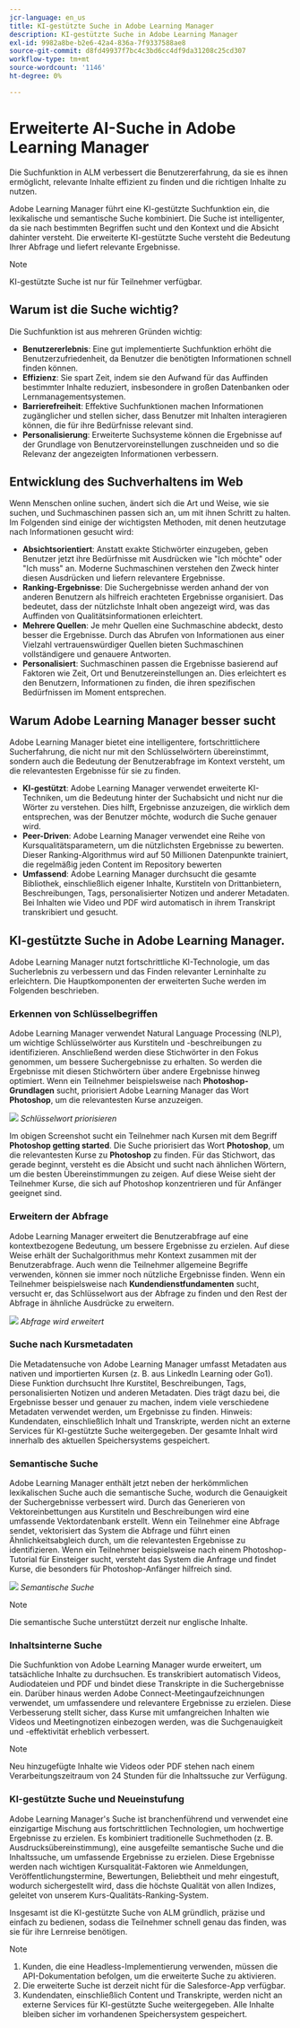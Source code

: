 ```yaml
---
jcr-language: en_us
title: KI-gestützte Suche in Adobe Learning Manager
description: KI-gestützte Suche in Adobe Learning Manager
exl-id: 9982a8be-b2e6-42a4-836a-7f9337588ae8
source-git-commit: d8fd49937f7bc4c3bd6cc4df9da31208c25cd307
workflow-type: tm+mt
source-wordcount: '1146'
ht-degree: 0%

---
```


# Erweiterte AI-Suche in Adobe Learning Manager

Die Suchfunktion in ALM verbessert die Benutzererfahrung, da sie es ihnen ermöglicht, relevante Inhalte effizient zu finden und die richtigen Inhalte zu nutzen.

Adobe Learning Manager führt eine KI-gestützte Suchfunktion ein, die lexikalische und semantische Suche kombiniert. Die Suche ist intelligenter, da sie nach bestimmten Begriffen sucht und den Kontext und die Absicht dahinter versteht. Die erweiterte KI-gestützte Suche versteht die Bedeutung Ihrer Abfrage und liefert relevante Ergebnisse.

>[!NOTE]
>
>KI-gestützte Suche ist nur für Teilnehmer verfügbar.

## Warum ist die Suche wichtig?

Die Suchfunktion ist aus mehreren Gründen wichtig:

* **Benutzererlebnis**: Eine gut implementierte Suchfunktion erhöht die Benutzerzufriedenheit, da Benutzer die benötigten Informationen schnell finden können.
* **Effizienz**: Sie spart Zeit, indem sie den Aufwand für das Auffinden bestimmter Inhalte reduziert, insbesondere in großen Datenbanken oder Lernmanagementsystemen.
* **Barrierefreiheit**: Effektive Suchfunktionen machen Informationen zugänglicher und stellen sicher, dass Benutzer mit Inhalten interagieren können, die für ihre Bedürfnisse relevant sind.
* **Personalisierung**: Erweiterte Suchsysteme können die Ergebnisse auf der Grundlage von Benutzervoreinstellungen zuschneiden und so die Relevanz der angezeigten Informationen verbessern.

## Entwicklung des Suchverhaltens im Web

Wenn Menschen online suchen, ändert sich die Art und Weise, wie sie suchen, und Suchmaschinen passen sich an, um mit ihnen Schritt zu halten. Im Folgenden sind einige der wichtigsten Methoden, mit denen heutzutage nach Informationen gesucht wird:

* **Absichtsorientiert**: Anstatt exakte Stichwörter einzugeben, geben Benutzer jetzt ihre Bedürfnisse mit Ausdrücken wie &quot;Ich möchte&quot; oder &quot;Ich muss&quot; an. Moderne Suchmaschinen verstehen den Zweck hinter diesen Ausdrücken und liefern relevantere Ergebnisse.
* **Ranking-Ergebnisse**: Die Suchergebnisse werden anhand der von anderen Benutzern als hilfreich erachteten Ergebnisse organisiert. Das bedeutet, dass der nützlichste Inhalt oben angezeigt wird, was das Auffinden von Qualitätsinformationen erleichtert.
* **Mehrere Quellen**: Je mehr Quellen eine Suchmaschine abdeckt, desto besser die Ergebnisse. Durch das Abrufen von Informationen aus einer Vielzahl vertrauenswürdiger Quellen bieten Suchmaschinen vollständigere und genauere Antworten.
* **Personalisiert**: Suchmaschinen passen die Ergebnisse basierend auf Faktoren wie Zeit, Ort und Benutzereinstellungen an. Dies erleichtert es den Benutzern, Informationen zu finden, die ihren spezifischen Bedürfnissen im Moment entsprechen.

## Warum Adobe Learning Manager besser sucht

Adobe Learning Manager bietet eine intelligentere, fortschrittlichere Sucherfahrung, die nicht nur mit den Schlüsselwörtern übereinstimmt, sondern auch die Bedeutung der Benutzerabfrage im Kontext versteht, um die relevantesten Ergebnisse für sie zu finden.

* **KI-gestützt**: Adobe Learning Manager verwendet erweiterte KI-Techniken, um die Bedeutung hinter der Suchabsicht und nicht nur die Wörter zu verstehen. Dies hilft, Ergebnisse anzuzeigen, die wirklich dem entsprechen, was der Benutzer möchte, wodurch die Suche genauer wird.
* **Peer-Driven**: Adobe Learning Manager verwendet eine Reihe von Kursqualitätsparametern, um die nützlichsten Ergebnisse zu bewerten. Dieser Ranking-Algorithmus wird auf 50 Millionen Datenpunkte trainiert, die regelmäßig jeden Content im Repository bewerten
* **Umfassend**: Adobe Learning Manager durchsucht die gesamte Bibliothek, einschließlich eigener Inhalte, Kurstiteln von Drittanbietern, Beschreibungen, Tags, personalisierter Notizen und anderer Metadaten. Bei Inhalten wie Video und PDF wird automatisch in ihrem Transkript transkribiert und gesucht.

## KI-gestützte Suche in Adobe Learning Manager.

Adobe Learning Manager nutzt fortschrittliche KI-Technologie, um das Sucherlebnis zu verbessern und das Finden relevanter Lerninhalte zu erleichtern. Die Hauptkomponenten der erweiterten Suche werden im Folgenden beschrieben.

### Erkennen von Schlüsselbegriffen

Adobe Learning Manager verwendet Natural Language Processing (NLP), um wichtige Schlüsselwörter aus Kurstiteln und -beschreibungen zu identifizieren. Anschließend werden diese Stichwörter in den Fokus genommen, um bessere Suchergebnisse zu erhalten. So werden die Ergebnisse mit diesen Stichwörtern über andere Ergebnisse hinweg optimiert. Wenn ein Teilnehmer beispielsweise nach **Photoshop-Grundlagen** sucht, priorisiert Adobe Learning Manager das Wort **Photoshop**, um die relevantesten Kurse anzuzeigen.

![](assets/search-2.png)
_Schlüsselwort priorisieren_

Im obigen Screenshot sucht ein Teilnehmer nach Kursen mit dem Begriff **Photoshop getting started**. Die Suche priorisiert das Wort **Photoshop**, um die relevantesten Kurse zu **Photoshop** zu finden. Für das Stichwort, das gerade beginnt, versteht es die Absicht und sucht nach ähnlichen Wörtern, um die besten Übereinstimmungen zu zeigen. Auf diese Weise sieht der Teilnehmer Kurse, die sich auf Photoshop konzentrieren und für Anfänger geeignet sind.

### Erweitern der Abfrage

Adobe Learning Manager erweitert die Benutzerabfrage auf eine kontextbezogene Bedeutung, um bessere Ergebnisse zu erzielen. Auf diese Weise erhält der Suchalgorithmus mehr Kontext zusammen mit der Benutzerabfrage. Auch wenn die Teilnehmer allgemeine Begriffe verwenden, können sie immer noch nützliche Ergebnisse finden. Wenn ein Teilnehmer beispielsweise nach **Kundendienstfundamenten** sucht, versucht er, das Schlüsselwort aus der Abfrage zu finden und den Rest der Abfrage in ähnliche Ausdrücke zu erweitern.

![](assets/search-1.png)
_Abfrage wird erweitert_

### Suche nach Kursmetadaten

Die Metadatensuche von Adobe Learning Manager umfasst Metadaten aus nativen und importierten Kursen (z. B. aus LinkedIn Learning oder Go1). Diese Funktion durchsucht Ihre Kurstitel, Beschreibungen, Tags, personalisierten Notizen und anderen Metadaten. Dies trägt dazu bei, die Ergebnisse besser und genauer zu machen, indem viele verschiedene Metadaten verwendet werden, um Ergebnisse zu finden.
Hinweis: Kundendaten, einschließlich Inhalt und Transkripte, werden nicht an externe Services für KI-gestützte Suche weitergegeben. Der gesamte Inhalt wird innerhalb des aktuellen Speichersystems gespeichert.

### Semantische Suche

Adobe Learning Manager enthält jetzt neben der herkömmlichen lexikalischen Suche auch die semantische Suche, wodurch die Genauigkeit der Suchergebnisse verbessert wird. Durch das Generieren von Vektoreinbettungen aus Kurstiteln und Beschreibungen wird eine umfassende Vektordatenbank erstellt. Wenn ein Teilnehmer eine Abfrage sendet, vektorisiert das System die Abfrage und führt einen Ähnlichkeitsabgleich durch, um die relevantesten Ergebnisse zu identifizieren. Wenn ein Teilnehmer beispielsweise nach einem Photoshop-Tutorial für Einsteiger sucht, versteht das System die Anfrage und findet Kurse, die besonders für Photoshop-Anfänger hilfreich sind.

![](assets/semantic-search.png)
_Semantische Suche_

>[!NOTE]
>
>Die semantische Suche unterstützt derzeit nur englische Inhalte.

### Inhaltsinterne Suche

Die Suchfunktion von Adobe Learning Manager wurde erweitert, um tatsächliche Inhalte zu durchsuchen. Es transkribiert automatisch Videos, Audiodateien und PDF und bindet diese Transkripte in die Suchergebnisse ein. Darüber hinaus werden Adobe Connect-Meetingaufzeichnungen verwendet, um umfassendere und relevantere Ergebnisse zu erzielen. Diese Verbesserung stellt sicher, dass Kurse mit umfangreichen Inhalten wie Videos und Meetingnotizen einbezogen werden, was die Suchgenauigkeit und -effektivität erheblich verbessert.

>[!NOTE]
>
>Neu hinzugefügte Inhalte wie Videos oder PDF stehen nach einem Verarbeitungszeitraum von 24 Stunden für die Inhaltssuche zur Verfügung.

### KI-gestützte Suche und Neueinstufung

Adobe Learning Manager&#39;s Suche ist branchenführend und verwendet eine einzigartige Mischung aus fortschrittlichen Technologien, um hochwertige Ergebnisse zu erzielen. Es kombiniert traditionelle Suchmethoden (z. B. Ausdrucksübereinstimmung), eine ausgefeilte semantische Suche und die Inhaltssuche, um umfassende Ergebnisse zu erzielen. Diese Ergebnisse werden nach wichtigen Kursqualität-Faktoren wie Anmeldungen, Veröffentlichungstermine, Bewertungen, Beliebtheit und mehr eingestuft, wodurch sichergestellt wird, dass die höchste Qualität von allen Indizes, geleitet von unserem Kurs-Qualitäts-Ranking-System.

Insgesamt ist die KI-gestützte Suche von ALM gründlich, präzise und einfach zu bedienen, sodass die Teilnehmer schnell genau das finden, was sie für ihre Lernreise benötigen.


>[!NOTE]
>
>1. Kunden, die eine Headless-Implementierung verwenden, müssen die API-Dokumentation befolgen, um die erweiterte Suche zu aktivieren.
>2. Die erweiterte Suche ist derzeit nicht für die Salesforce-App verfügbar.
>3. Kundendaten, einschließlich Content und Transkripte, werden nicht an externe Services für KI-gestützte Suche weitergegeben. Alle Inhalte bleiben sicher im vorhandenen Speichersystem gespeichert.
